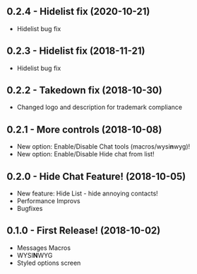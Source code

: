 ## 0.2.4 - Hidelist fix (2020-10-21)
  * Hidelist bug fix

## 0.2.3 - Hidelist fix (2018-11-21)
  * Hidelist bug fix

## 0.2.2 - Takedown fix (2018-10-30)
  * Changed logo and description for trademark compliance

## 0.2.1 - More controls (2018-10-08)
  * New option: Enable/Disable Chat tools (macros/wysi**n**wyg)!
  * New option: Enable/Disable Hide chat from list!

## 0.2.0 - Hide Chat Feature! (2018-10-05)
  * New feature: Hide List - hide annoying contacts!
  * Performance Improvs
  * Bugfixes

## 0.1.0 - First Release! (2018-10-02)
  * Messages Macros
  * WYSI**N**WYG
  * Styled options screen
